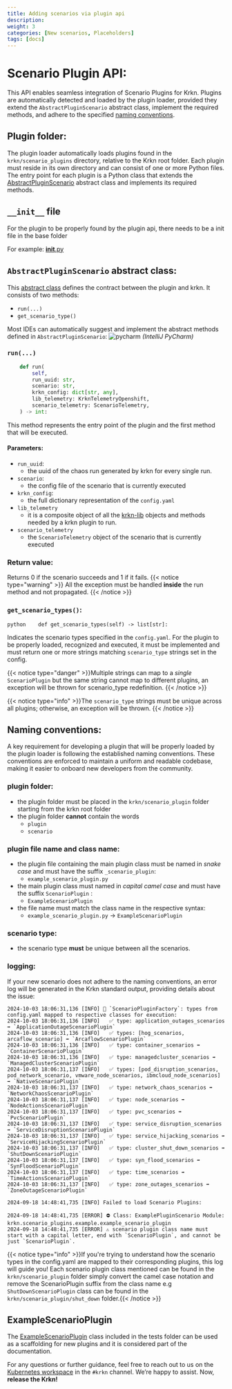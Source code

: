 ```yaml
---
title: Adding scenarios via plugin api
description:
weight: 3
categories: [New scenarios, Placeholders]
tags: [docs]
---
```


# Scenario Plugin API:

This API enables seamless integration of Scenario Plugins for Krkn. Plugins are automatically 
detected and loaded by the plugin loader, provided they extend the `AbstractPluginScenario` 
abstract class, implement the required methods, and adhere to the specified [naming conventions](#naming-conventions).

## Plugin folder:

The plugin loader automatically loads plugins found in the `krkn/scenario_plugins` directory, 
relative to the Krkn root folder. Each plugin must reside in its own directory and can consist 
of one or more Python files. The entry point for each plugin is a Python class that extends the 
[AbstractPluginScenario](https://github.com/krkn-chaos/krkn/blob/main/krkn/scenario_plugins/abstract_scenario_plugin.py) abstract class and implements its required methods.

## `__init__` file
For the plugin to be properly found by the plugin api, there needs to be a init file in the base folder 

For example: [__init__.py](https://github.com/krkn-chaos/krkn/blob/main/krkn/tests/__init__.py)

## `AbstractPluginScenario` abstract class:

This [abstract class](https://github.com/krkn-chaos/krkn/blob/main/krkn/scenario_plugins/abstract_scenario_plugin.py) defines the contract between the plugin and krkn.
It consists of two methods:
- `run(...)`
- `get_scenario_type()`

Most IDEs can automatically suggest and implement the abstract methods defined in `AbstractPluginScenario`:
![pycharm](scenario_plugin_pycharm.gif)
_(IntelliJ PyCharm)_

### `run(...)`

```python
    def run(
        self,
        run_uuid: str,
        scenario: str,
        krkn_config: dict[str, any],
        lib_telemetry: KrknTelemetryOpenshift,
        scenario_telemetry: ScenarioTelemetry,
    ) -> int:

```

This method represents the entry point of the plugin and the first method 
that will be executed.
#### Parameters:

- `run_uuid`:
  - the uuid of the chaos run generated by krkn for every single run.
- `scenario`:
  - the config file of the scenario that is currently executed
- `krkn_config`:
  - the full dictionary representation of the `config.yaml`
- `lib_telemetry`
  - it is a composite object of all the [krkn-lib](https://krkn-chaos.github.io/krkn-lib-docs/modules.html) objects and methods needed by a krkn plugin to run.
- `scenario_telemetry`
  - the `ScenarioTelemetry` object of the scenario that is currently executed
 
### Return value:
Returns 0 if the scenario succeeds and 1 if it fails.
{{< notice type="warning" >}} All the exception must be handled __inside__ the run method and not propagated. {{< /notice >}}

### `get_scenario_types()`:

```python    def get_scenario_types(self) -> list[str]:```

Indicates the scenario types specified in the `config.yaml`. For the plugin to be properly
loaded, recognized and executed, it must be implemented and must return one or more
strings matching `scenario_type` strings set in the config.

{{< notice type="danger" >}}Multiple strings can map to a *single*  `ScenarioPlugin` but the same string cannot map to different plugins, an exception will be thrown for scenario_type redefinition. {{< /notice >}}

{{< notice type="info" >}}The `scenario_type` strings must be unique across all plugins; otherwise, an exception will be thrown. {{< /notice >}}

## Naming conventions:
A key requirement for developing a plugin that will be properly loaded 
by the plugin loader is following the established naming conventions. 
These conventions are enforced to maintain a uniform and readable codebase, 
making it easier to onboard new developers from the community.

### plugin folder:
- the plugin folder must be placed in the `krkn/scenario_plugin` folder starting from the krkn root folder
- the plugin folder __cannot__ contain the words
  - `plugin`
  - `scenario`
### plugin file name and class name:
- the plugin file containing the main plugin class must be named in _snake case_ and must have the suffix `_scenario_plugin`: 
  - `example_scenario_plugin.py`
- the main plugin class must named in _capital camel case_ and must have the suffix `ScenarioPlugin` : 
  - `ExampleScenarioPlugin`
- the file name must match the class name in the respective syntax:
  - `example_scenario_plugin.py` -> `ExampleScenarioPlugin`

### scenario type:
- the scenario type __must__ be unique between all the scenarios.

### logging:
If your new scenario does not adhere to the naming conventions, an error log will be generated in the Krkn standard output,
providing details about the issue:

```commandline
2024-10-03 18:06:31,136 [INFO] 📣 `ScenarioPluginFactory`: types from config.yaml mapped to respective classes for execution:
2024-10-03 18:06:31,136 [INFO]   ✅ type: application_outages_scenarios ➡️ `ApplicationOutageScenarioPlugin` 
2024-10-03 18:06:31,136 [INFO]   ✅ types: [hog_scenarios, arcaflow_scenario] ➡️ `ArcaflowScenarioPlugin` 
2024-10-03 18:06:31,136 [INFO]   ✅ type: container_scenarios ➡️ `ContainerScenarioPlugin` 
2024-10-03 18:06:31,136 [INFO]   ✅ type: managedcluster_scenarios ➡️ `ManagedClusterScenarioPlugin` 
2024-10-03 18:06:31,137 [INFO]   ✅ types: [pod_disruption_scenarios, pod_network_scenario, vmware_node_scenarios, ibmcloud_node_scenarios] ➡️ `NativeScenarioPlugin` 
2024-10-03 18:06:31,137 [INFO]   ✅ type: network_chaos_scenarios ➡️ `NetworkChaosScenarioPlugin` 
2024-10-03 18:06:31,137 [INFO]   ✅ type: node_scenarios ➡️ `NodeActionsScenarioPlugin` 
2024-10-03 18:06:31,137 [INFO]   ✅ type: pvc_scenarios ➡️ `PvcScenarioPlugin` 
2024-10-03 18:06:31,137 [INFO]   ✅ type: service_disruption_scenarios ➡️ `ServiceDisruptionScenarioPlugin` 
2024-10-03 18:06:31,137 [INFO]   ✅ type: service_hijacking_scenarios ➡️ `ServiceHijackingScenarioPlugin` 
2024-10-03 18:06:31,137 [INFO]   ✅ type: cluster_shut_down_scenarios ➡️ `ShutDownScenarioPlugin` 
2024-10-03 18:06:31,137 [INFO]   ✅ type: syn_flood_scenarios ➡️ `SynFloodScenarioPlugin` 
2024-10-03 18:06:31,137 [INFO]   ✅ type: time_scenarios ➡️ `TimeActionsScenarioPlugin` 
2024-10-03 18:06:31,137 [INFO]   ✅ type: zone_outages_scenarios ➡️ `ZoneOutageScenarioPlugin`

2024-09-18 14:48:41,735 [INFO] Failed to load Scenario Plugins:

2024-09-18 14:48:41,735 [ERROR] ⛔ Class: ExamplePluginScenario Module: krkn.scenario_plugins.example.example_scenario_plugin
2024-09-18 14:48:41,735 [ERROR] ⚠️ scenario plugin class name must start with a capital letter, end with `ScenarioPlugin`, and cannot be just `ScenarioPlugin`.
```

{{< notice type="info" >}}If you're trying to understand how the scenario types in the config.yaml are mapped to their corresponding plugins, this log will guide you! Each scenario plugin class mentioned can be found in the `krkn/scenario_plugin` folder simply convert the camel case notation and remove the ScenarioPlugin suffix from the class name e.g `ShutDownScenarioPlugin` class can be found in the `krkn/scenario_plugin/shut_down` folder.{{< /notice >}}

## ExampleScenarioPlugin
The [ExampleScenarioPlugin](https://github.com/krkn-chaos/krkn/blob/main/krkn/tests/test_classes/example_scenario_plugin.py) class included in the tests folder can be used as a scaffolding for new plugins and it is considered
part of the documentation.

For any questions or further guidance, feel free to reach out to us on the 
[Kubernetes workspace](https://kubernetes.slack.com/) in the `#krkn` channel. 
We’re happy to assist. Now, __release the Krkn!__
